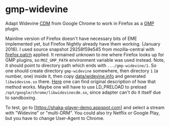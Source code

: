 gmp-widevine
============

Adapt Widevine
[CDM](https://w3c.github.io/encrypted-media/#definitions) from Google
Chrome to work in Firefox as a
[GMP](https://wiki.mozilla.org/GeckoMediaPlugins) plugin.

Mainline version of Firefox doesn't have necessary bits of EME
implemented yet, but Firefox Nightly already have them working.
(January 2016). I used source snapshot 29258f59e545 from
mozilla-central with [firefox.patch](firefox.patch) applied.  It
remained unknown to me where Firefox looks up for GMP plugins, so
`MOZ_GMP_PATH` environment variable was used instead.  Note, it should
point to directory path which ends with `.../gmp-widevine/1`. So one
should create directory `gmp-widevine` somewhere, then directory `1`
(a number, one) inside it, then copy
[data/widevine.info](data/widevine.info) and generated
`libwidevine.so` there.
[Here](https://wiki.mozilla.org/GeckoMediaPlugins#How_Gecko_Loads_a_GMP)
one can find original description of how that method works. Maybe one
will have to use LD_PRELOAD to preload
`/opt/google/chrome/libwidevinecdm.so`, since adapter can't do it
itself due to sandboxing.

To test, go to [https://shaka-player-demo.appspot.com] and select a
stream with "Widevine" or "multi-DRM". You could also try Netflix or
Google Play, but you have to change User-Agent to Chrome.
